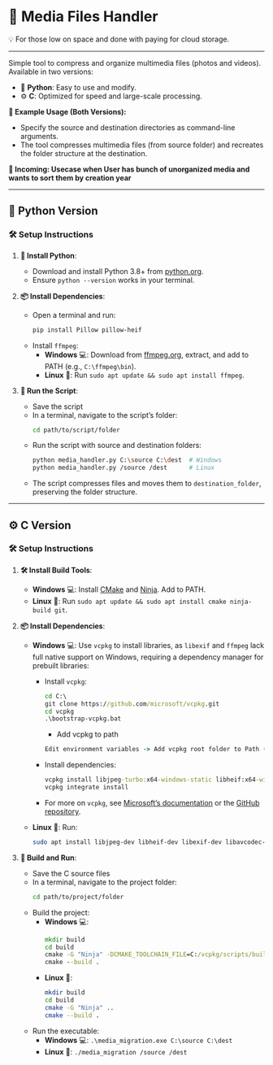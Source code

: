 # 📁 Media Files Handler

💡 For those low on space and done with paying for cloud storage. 

---

Simple tool to compress and organize multimedia files (photos and videos). Available in two versions:  
- 🐍 **Python**: Easy to use and modify.  
- ⚙️ **C**: Optimized for speed and large-scale processing.

**📸 Example Usage (Both Versions):**  
- Specify the source and destination directories as command-line arguments.  
- The tool compresses multimedia files (from source folder) and recreates the folder structure at the destination.

**🚧 Incoming: Usecase when User has bunch of unorganized media and wants to sort them by creation year**

---

## 🐍 Python Version

### 🛠️ Setup Instructions

1. **🐍 Install Python**:  
   - Download and install Python 3.8+ from [python.org](https://www.python.org/downloads/).  
   - Ensure `python --version` works in your terminal.

2. **📦 Install Dependencies**:  
   - Open a terminal and run:  
     ```bash
     pip install Pillow pillow-heif
     ```  
   - Install `ffmpeg`:  
     - **Windows** 💻: Download from [ffmpeg.org](https://ffmpeg.org/download.html), extract, and add to PATH (e.g., `C:\ffmpeg\bin`).  
     - **Linux** 🐧: Run `sudo apt update && sudo apt install ffmpeg`.

3. **🚀 Run the Script**:  
   - Save the script
   - In a terminal, navigate to the script’s folder:  
     ```bash
     cd path/to/script/folder
     ```  
   - Run the script with source and destination folders:  
     ```bash
     python media_handler.py C:\source C:\dest  # Windows
     python media_handler.py /source /dest      # Linux
     ```  
   - The script compresses files and moves them to `destination_folder`, preserving the folder structure.

---

## ⚙️ C Version

### 🛠️ Setup Instructions

1. **🛠️ Install Build Tools**:  
   - **Windows** 💻: Install [CMake](https://cmake.org/download/) and [Ninja](https://ninja-build.org/). Add to PATH.  
   - **Linux** 🐧: Run `sudo apt update && sudo apt install cmake ninja-build git`.

2. **📦 Install Dependencies**:  
   - **Windows** 💻: Use `vcpkg` to install libraries, as `libexif` and `ffmpeg` lack full native support on Windows, requiring a dependency manager for prebuilt libraries:  
     - Install `vcpkg`:  
       ```cmd
       cd C:\
       git clone https://github.com/microsoft/vcpkg.git
       cd vcpkg
       .\bootstrap-vcpkg.bat
       ```
       - Add vcpkg to path
       ```cmd
       Edit environment variables -> Add vcpkg root folder to Path (e.g. C:\vcpkg)
       ```

     - Install dependencies:  
       ```cmd
       vcpkg install libjpeg-turbo:x64-windows-static libheif:x64-windows-static libexif:x64-windows-static ffmpeg:x64-windows-static libpng:x64-windows
       vcpkg integrate install
       ```  
     - For more on `vcpkg`, see [Microsoft’s documentation](https://learn.microsoft.com/en-us/vcpkg/) or the [GitHub repository](https://github.com/microsoft/vcpkg).  
   - **Linux** 🐧: Run:  
     ```bash
     sudo apt install libjpeg-dev libheif-dev libexif-dev libavcodec-dev libavformat-dev libavutil-dev libswscale-dev libpng-dev
     ```

3. **🚀 Build and Run**:  
   - Save the C source files
   - In a terminal, navigate to the project folder:  
     ```bash
     cd path/to/project/folder
     ```  
   - Build the project:  
     - **Windows** 💻:  
       ```cmd
       mkdir build
       cd build
       cmake -G "Ninja" -DCMAKE_TOOLCHAIN_FILE=C:/vcpkg/scripts/buildsystems/vcpkg.cmake ..
       cmake --build .
       ```  
     - **Linux** 🐧:  
       ```bash
       mkdir build
       cd build
       cmake -G "Ninja" ..
       cmake --build .
       ```  
   - Run the executable:  
     - **Windows** 💻: `.\media_migration.exe C:\source C:\dest`  
     - **Linux** 🐧: `./media_migration /source /dest`
